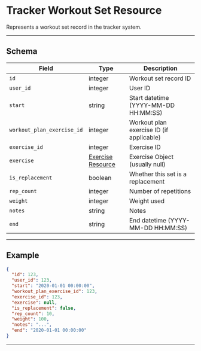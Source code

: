 # Tracker Workout Set Resource

Represents a workout set record in the tracker system.


---

## Schema
| Field                    | Type    | Description                                 |
|--------------------------|---------|---------------------------------------------|
| `id`                     | integer | Workout set record ID                       |
| `user_id`                | integer | User ID                                     |
| `start`                  | string  | Start datetime (YYYY-MM-DD HH:MM:SS)        |
| `workout_plan_exercise_id`| integer | Workout plan exercise ID (if applicable)    |
| `exercise_id`            | integer | Exercise ID                                 |
| `exercise`               | [Exercise Resource](../../../admin/exercises/exercise_resource.md) | Exercise Object (usually null)                                 |
| `is_replacement`         | boolean | Whether this set is a replacement           |
| `rep_count`              | integer | Number of repetitions                       |
| `weight`                 | integer | Weight used                                 |
| `notes`                  | string  | Notes                                       |
| `end`                    | string  | End datetime (YYYY-MM-DD HH:MM:SS)          |

---

## Example
```json
{
  "id": 123,
  "user_id": 123,
  "start": "2020-01-01 00:00:00",
  "workout_plan_exercise_id": 123,
  "exercise_id": 123,
  "exercise": null,
  "is_replacement": false,
  "rep_count": 10,
  "weight": 100,
  "notes": "...",
  "end": "2020-01-01 00:00:00"
}
```

---
